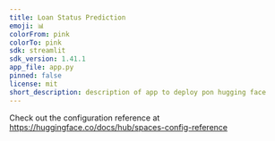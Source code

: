 ```yaml
---
title: Loan Status Prediction
emoji: 📊
colorFrom: pink
colorTo: pink
sdk: streamlit
sdk_version: 1.41.1
app_file: app.py
pinned: false
license: mit
short_description: description of app to deploy pon hugging face
---
```


Check out the configuration reference at https://huggingface.co/docs/hub/spaces-config-reference
